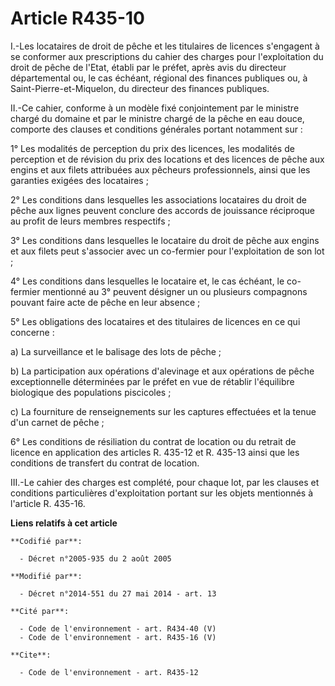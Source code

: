 # Article R435-10

I.-Les locataires de droit de pêche et les titulaires de licences s'engagent à se conformer aux prescriptions du cahier des
charges pour l'exploitation du droit de pêche de l'Etat, établi par le préfet, après avis du   directeur départemental ou, le
cas échéant, régional des finances publiques ou, à Saint-Pierre-et-Miquelon, du directeur des finances publiques. 

II.-Ce cahier, conforme à un modèle fixé conjointement par le ministre chargé du domaine et par le ministre chargé de la
pêche en eau douce, comporte des clauses et conditions générales portant notamment sur : 

1° Les modalités de perception du prix des licences, les modalités de perception et de révision du prix des locations et des
licences de pêche aux engins et aux filets attribuées aux pêcheurs professionnels, ainsi que les garanties exigées des
locataires ; 

2° Les conditions dans lesquelles les associations locataires du droit de pêche aux lignes peuvent conclure des accords de
jouissance réciproque au profit de leurs membres respectifs ; 

3° Les conditions dans lesquelles le locataire du droit de pêche aux engins et aux filets peut s'associer avec un co-fermier
pour l'exploitation de son lot ; 

4° Les conditions dans lesquelles le locataire et, le cas échéant, le co-fermier mentionné au 3° peuvent désigner un ou
plusieurs compagnons pouvant faire acte de pêche en leur absence ; 

5° Les obligations des locataires et des titulaires de licences en ce qui concerne : 

a) La surveillance et le balisage des lots de pêche ; 

b) La participation aux opérations d'alevinage et aux opérations de pêche exceptionnelle déterminées par le préfet en vue de
rétablir l'équilibre biologique des populations piscicoles ; 

c) La fourniture de renseignements sur les captures effectuées et la tenue d'un carnet de pêche ; 

6° Les conditions de résiliation du contrat de location ou du retrait de licence en application des articles R. 435-12 et R.
435-13 ainsi que les conditions de transfert du contrat de location. 

III.-Le cahier des charges est complété, pour chaque lot, par les clauses et conditions particulières d'exploitation portant
sur les objets mentionnés à l'article R. 435-16.

**Liens relatifs à cet article**

	**Codifié par**:

	  - Décret n°2005-935 du 2 août 2005

	**Modifié par**:

	  - Décret n°2014-551 du 27 mai 2014 - art. 13

	**Cité par**:

	  - Code de l'environnement - art. R434-40 (V)
	  - Code de l'environnement - art. R435-16 (V)

	**Cite**:

	  - Code de l'environnement - art. R435-12
